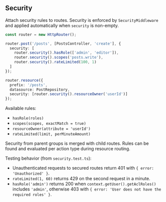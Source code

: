 ## Security

Attach security rules to routes. Security is enforced by `SecurityMiddleware` and applied automatically when `security` is non-empty.

```ts
const router = new HttpRouter();

router.post('/posts', [PostsController, 'create'], {
  security: [
    router.security().hasRole(['admin', 'editor']),
    router.security().scopes('posts.write'),
    router.security().rateLimited(100, 1)
  ]
});

router.resource({
  prefix: '/posts',
  datasource: PostRepository,
  security: [router.security().resourceOwner('userId')]
});
```

Available rules:
- `hasRole(roles)`
- `scopes(scopes, exactMatch = true)`
- `resourceOwner(attribute = 'userId')`
- `rateLimited(limit, perMinuteAmount)`

Security from parent groups is merged with child routes. Rules can be found and evaluated per action type during resource routing.

Testing behavior (from `security.test.ts`):
- Unauthenticated requests to secured routes return 401 with `{ error: 'Unauthorized' }`.
- `rateLimited(1, 60)` returns 429 on the second request in a minute.
- `hasRole('admin')` returns 200 when `context.getUser().getAclRoles()` includes `'admin'`, otherwise 403 with `{ error: 'User does not have the required roles' }`.


